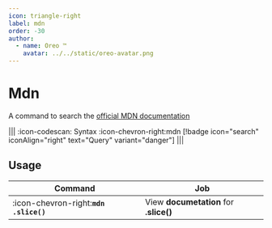 ```yaml
---
icon: triangle-right
label: mdn
order: -30
author:
  - name: Oreo ™
    avatar: ../../static/oreo-avatar.png
---
```


# Mdn

A command to search the [official MDN documentation](https://developer.mozilla.org/en-US/)

||| :icon-codescan: Syntax
:icon-chevron-right:mdn [!badge icon="search" iconAlign="right" text="Query" variant="danger"]
|||

## Usage

| Command                                | Job                                    |
| -------------------------------------- | -------------------------------------- |
| :icon-chevron-right:**`mdn .slice()`** | View **documetation** for **.slice()** |
